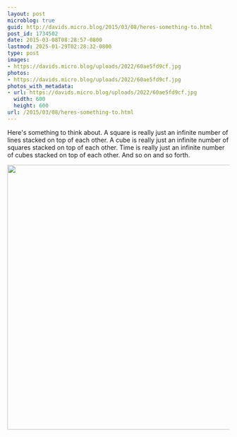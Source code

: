 ```yaml
---
layout: post
microblog: true
guid: http://davids.micro.blog/2015/03/08/heres-something-to.html
post_id: 1734502
date: 2015-03-08T08:28:57-0800
lastmod: 2025-01-29T02:28:32-0800
type: post
images:
- https://davids.micro.blog/uploads/2022/60ae5fd9cf.jpg
photos:
- https://davids.micro.blog/uploads/2022/60ae5fd9cf.jpg
photos_with_metadata:
- url: https://davids.micro.blog/uploads/2022/60ae5fd9cf.jpg
  width: 600
  height: 600
url: /2015/03/08/heres-something-to.html
---
```

Here's something to think about. A square is really just an infinite number of lines stacked on top of each other. A cube is really just an infinite number of squares stacked on top of each other. Time is really just an infinite number of cubes stacked on top of each other. And so on and so forth.

<img src="/uploads/2022/60ae5fd9cf.jpg" width="600" height="600" alt="">
